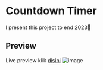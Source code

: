 ﻿# Countdown Timer
 I present this project to end 2023🎇

 ## Preview
 Live preview klik <a href="https://iambeno.github.io/countdown-timer/">disini</a>
![image](https://github.com/iambeno/countdown-timer/assets/132084722/e1394818-aab3-428d-881f-a3af90a7ff5d)

